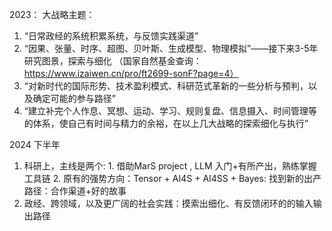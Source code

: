 
2023：
大战略主题：
1. “日常政经的系统积累系统，与反馈实践渠道”
2. “因果、张量、时序、超图、贝叶斯、生成模型、物理模拟”——接下来3-5年研究图景，探索与细化
（国家自然基金查询：https://www.izaiwen.cn/pro/ft2699-sonF?page=4）
3. “对新时代的国际形势、技术盈利模式、科研范式革新的一些分析与预判，以及确定可能的参与路径”
4. “建立补完个人作息、冥想、运动、学习、规则复盘、信息摄入、时间管理等的体系，使自己有时间与精力的余裕，在以上几大战略的探索细化与执行”


2024 下半年
1. 科研上，主线是两个: 1. 借助MarS project , LLM 入门+有所产出，熟练掌握工具链 2. 原有的强势方向：Tensor + AI4S + AI4SS + Bayes: 找到新的出产路径：合作渠道+好的故事
2. 政经、跨领域，以及更广阔的社会实践：摸索出细化、有反馈闭环的的输入输出路径

